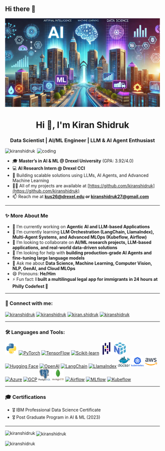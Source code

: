 ## Hi there 👋

<!--
**kiranshidruk/kiranshidruk** is a ✨ _special_ ✨ repository because its `README.md` (this file) appears on your GitHub profile.

Here are some ideas to get you started:

- 🔭 I’m currently working on ...
- 🌱 I’m currently learning ...
- 👯 I’m looking to collaborate on ...
- 🤔 I’m looking for help with ...
- 💬 Ask me about ...
- 📫 How to reach me: ...
- 😄 Pronouns: ...
- ⚡ Fun fact: ...
-->


![logo](https://github.com/kiranshidruk/kiranshidruk/blob/main/back-image.webp)
<h1 align="center">Hi 👋, I'm Kiran Shidruk</h1>
<h3 align="center">Data Scientist | AI/ML Engineer | LLM & AI Agent Enthusiast</h3>

<img align="right" alt="coding" width="400" src="https://user-images.githubusercontent.com/74038190/212746035-d5c61762-973c-44c0-aec7-887f3b7690e3.gif">

<p align="left"> <img src="https://komarev.com/ghpvc/?username=kiranshidruk&label=Profile%20views&color=0e75b6&style=flat" alt="kiranshidruk" /> </p>

- 🎓 **Master’s in AI & ML @ Drexel University** (GPA: 3.92/4.0)
- 💻 **AI Research Intern @ Drexel CCI**
- 🚀 Building scalable solutions using LLMs, AI Agents, and Advanced Machine Learning
- 👨‍💻 All of my projects are available at [https://github.com/kiranshidruk](https://github.com/kiranshidruk)
- 📫 Reach me at **kus26@drexel.edu or kiranshidruk27@gmail.com**

---

<h3 align="left">✨ More About Me</h3>

- 🔭 I’m currently working on **Agentic AI and LLM-based Applications**
- 🌱 I’m currently learning **LLM Orchestration (LangChain, LlamaIndex), Multi-Agent Systems, and Advanced MLOps (Kubeflow, Airflow)**
- 👯 I’m looking to collaborate on **AI/ML research projects, LLM-based applications, and real-world data-driven solutions**
- 🤔 I’m looking for help with **building production-grade AI Agents and fine-tuning large language models**
- 💬 Ask me about **Data Science, Machine Learning, Computer Vision, NLP, GenAI, and Cloud MLOps**
- 😄 Pronouns: **He/Him**
- ⚡ Fun fact: **I built a multilingual legal app for immigrants in 24 hours at Philly Codefest 🚀**

---

<h3 align="left">🔗 Connect with me:</h3>
<p align="left">
<a href="https://linkedin.com/in/kiranshidruk" target="blank"><img align="center" src="https://raw.githubusercontent.com/rahuldkjain/github-profile-readme-generator/master/src/images/icons/Social/linked-in-alt.svg" alt="kiranshidruk" height="30" width="40" /></a>
<a href="https://kaggle.com/kiranshidruk" target="blank"><img align="center" src="https://raw.githubusercontent.com/rahuldkjain/github-profile-readme-generator/master/src/images/icons/Social/kaggle.svg" alt="kiranshidruk" height="30" width="40" /></a>
<a href="https://instagram.com/kiran.shidruk" target="blank"><img align="center" src="https://raw.githubusercontent.com/rahuldkjain/github-profile-readme-generator/master/src/images/icons/Social/instagram.svg" alt="kiran.shidruk" height="30" width="40" /></a>
<a href="https://leetcode.com/kiranshidruk" target="blank"><img align="center" src="https://raw.githubusercontent.com/rahuldkjain/github-profile-readme-generator/master/src/images/icons/Social/leet-code.svg" alt="kiranshidruk" height="30" width="40" /></a>
</p>

---

<h3 align="left">🛠 Languages and Tools:</h3>
<p align="left">
<a href="https://www.python.org" target="_blank"><img src="https://raw.githubusercontent.com/devicons/devicon/master/icons/python/python-original.svg" alt="Python" width="40" height="40"/></a>
<a href="https://pytorch.org/" target="_blank"><img src="https://www.vectorlogo.zone/logos/pytorch/pytorch-icon.svg" alt="PyTorch" width="40" height="40"/></a>
<a href="https://www.tensorflow.org" target="_blank"><img src="https://www.vectorlogo.zone/logos/tensorflow/tensorflow-icon.svg" alt="TensorFlow" width="40" height="40"/></a>
<a href="https://scikit-learn.org/" target="_blank"><img src="https://upload.wikimedia.org/wikipedia/commons/0/05/Scikit_learn_logo_small.svg" alt="Scikit-learn" width="40" height="40"/></a>
<a href="https://pandas.pydata.org/" target="_blank"><img src="https://raw.githubusercontent.com/devicons/devicon/master/icons/pandas/pandas-original.svg" alt="Pandas" width="40" height="40"/></a>
<a href="https://numpy.org/" target="_blank"><img src="https://raw.githubusercontent.com/devicons/devicon/master/icons/numpy/numpy-original.svg" alt="NumPy" width="40" height="40"/></a>
<a href="https://huggingface.co/" target="_blank"><img src="https://huggingface.co/front/assets/huggingface_logo-noborder.svg" alt="Hugging Face" width="40" height="40"/></a>
<a href="https://openai.com/" target="_blank"><img src="https://upload.wikimedia.org/wikipedia/commons/4/4d/OpenAI_Logo.svg" alt="OpenAI" width="40" height="40"/></a>
<a href="https://langchain.com/" target="_blank"><img src="https://avatars.githubusercontent.com/u/108047381?s=200&v=4" alt="LangChain" width="40" height="40"/></a>
<a href="https://www.llamaindex.ai/" target="_blank"><img src="https://avatars.githubusercontent.com/u/112383183?s=200&v=4" alt="LlamaIndex" width="40" height="40"/></a>
<a href="https://www.docker.com/" target="_blank"><img src="https://raw.githubusercontent.com/devicons/devicon/master/icons/docker/docker-original-wordmark.svg" alt="Docker" width="40" height="40"/></a>
<a href="https://kubernetes.io/" target="_blank"><img src="https://raw.githubusercontent.com/devicons/devicon/master/icons/kubernetes/kubernetes-plain-wordmark.svg" alt="Kubernetes" width="40" height="40"/></a>
<a href="https://aws.amazon.com/" target="_blank"><img src="https://raw.githubusercontent.com/devicons/devicon/master/icons/amazonwebservices/amazonwebservices-original-wordmark.svg" alt="AWS" width="40" height="40"/></a>
<a href="https://azure.microsoft.com/" target="_blank"><img src="https://www.vectorlogo.zone/logos/microsoft_azure/microsoft_azure-icon.svg" alt="Azure" width="40" height="40"/></a>
<a href="https://cloud.google.com/" target="_blank"><img src="https://upload.wikimedia.org/wikipedia/commons/5/53/Google_Cloud_logo.svg" alt="GCP" width="40" height="40"/></a>
<a href="https://www.postgresql.org/" target="_blank"><img src="https://raw.githubusercontent.com/devicons/devicon/master/icons/postgresql/postgresql-original-wordmark.svg" alt="PostgreSQL" width="40" height="40"/></a>
<a href="https://www.mongodb.com/" target="_blank"><img src="https://raw.githubusercontent.com/devicons/devicon/master/icons/mongodb/mongodb-original-wordmark.svg" alt="MongoDB" width="40" height="40"/></a>
<a href="https://airflow.apache.org/" target="_blank"><img src="https://airflow.apache.org/docs/apache-airflow/stable/_images/pin_large.png" alt="Airflow" width="40" height="40"/></a>
<a href="https://mlflow.org/" target="_blank"><img src="https://mlflow.org/docs/latest/_images/mlflow-logo-light.png" alt="MLflow" width="40" height="40"/></a>
<a href="https://kubeflow.org/" target="_blank"><img src="https://avatars.githubusercontent.com/u/35583233?s=200&v=4" alt="Kubeflow" width="40" height="40"/></a>
</p>

---

<h3 align="left">🎓 Certifications</h3>
<ul>
  <li>🎖 IBM Professional Data Science Certificate</li>
  <li>🎖 Post Graduate Program in AI & ML (2023)</li>
</ul>

---

<p><img align="left" src="https://github-readme-stats.vercel.app/api/top-langs?username=kiranshidruk&show_icons=true&locale=en&layout=compact" alt="kiranshidruk" /></p>
<p>&nbsp;<img align="center" src="https://github-readme-stats.vercel.app/api?username=kiranshidruk&show_icons=true&locale=en" alt="kiranshidruk" /></p>
<p><img align="center" src="https://github-readme-streak-stats.herokuapp.com/?user=kiranshidruk&" alt="kiranshidruk" /></p>

